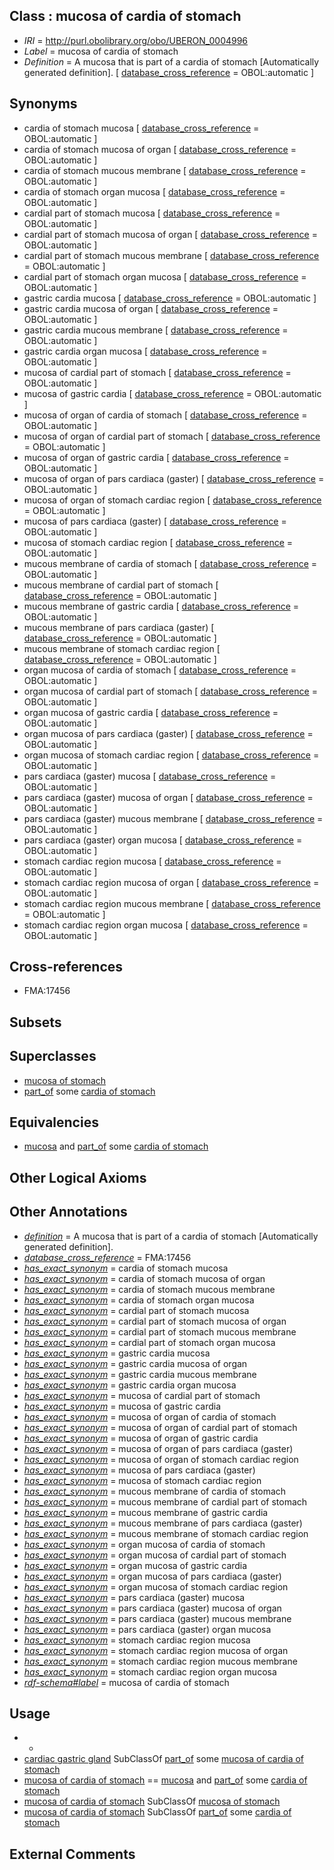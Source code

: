 
## Class : mucosa of cardia of stomach

 * *IRI* = http://purl.obolibrary.org/obo/UBERON_0004996
 * *Label* = mucosa of cardia of stomach
 * *Definition* = A mucosa that is part of a cardia of stomach [Automatically generated definition]. [ [database_cross_reference](../../ef/oboInOwl#hasDbXref.md) = OBOL:automatic ]

## Synonyms

 * cardia of stomach mucosa [ [database_cross_reference](../../ef/oboInOwl#hasDbXref.md) = OBOL:automatic ]
 * cardia of stomach mucosa of organ [ [database_cross_reference](../../ef/oboInOwl#hasDbXref.md) = OBOL:automatic ]
 * cardia of stomach mucous membrane [ [database_cross_reference](../../ef/oboInOwl#hasDbXref.md) = OBOL:automatic ]
 * cardia of stomach organ mucosa [ [database_cross_reference](../../ef/oboInOwl#hasDbXref.md) = OBOL:automatic ]
 * cardial part of stomach mucosa [ [database_cross_reference](../../ef/oboInOwl#hasDbXref.md) = OBOL:automatic ]
 * cardial part of stomach mucosa of organ [ [database_cross_reference](../../ef/oboInOwl#hasDbXref.md) = OBOL:automatic ]
 * cardial part of stomach mucous membrane [ [database_cross_reference](../../ef/oboInOwl#hasDbXref.md) = OBOL:automatic ]
 * cardial part of stomach organ mucosa [ [database_cross_reference](../../ef/oboInOwl#hasDbXref.md) = OBOL:automatic ]
 * gastric cardia mucosa [ [database_cross_reference](../../ef/oboInOwl#hasDbXref.md) = OBOL:automatic ]
 * gastric cardia mucosa of organ [ [database_cross_reference](../../ef/oboInOwl#hasDbXref.md) = OBOL:automatic ]
 * gastric cardia mucous membrane [ [database_cross_reference](../../ef/oboInOwl#hasDbXref.md) = OBOL:automatic ]
 * gastric cardia organ mucosa [ [database_cross_reference](../../ef/oboInOwl#hasDbXref.md) = OBOL:automatic ]
 * mucosa of cardial part of stomach [ [database_cross_reference](../../ef/oboInOwl#hasDbXref.md) = OBOL:automatic ]
 * mucosa of gastric cardia [ [database_cross_reference](../../ef/oboInOwl#hasDbXref.md) = OBOL:automatic ]
 * mucosa of organ of cardia of stomach [ [database_cross_reference](../../ef/oboInOwl#hasDbXref.md) = OBOL:automatic ]
 * mucosa of organ of cardial part of stomach [ [database_cross_reference](../../ef/oboInOwl#hasDbXref.md) = OBOL:automatic ]
 * mucosa of organ of gastric cardia [ [database_cross_reference](../../ef/oboInOwl#hasDbXref.md) = OBOL:automatic ]
 * mucosa of organ of pars cardiaca (gaster) [ [database_cross_reference](../../ef/oboInOwl#hasDbXref.md) = OBOL:automatic ]
 * mucosa of organ of stomach cardiac region [ [database_cross_reference](../../ef/oboInOwl#hasDbXref.md) = OBOL:automatic ]
 * mucosa of pars cardiaca (gaster) [ [database_cross_reference](../../ef/oboInOwl#hasDbXref.md) = OBOL:automatic ]
 * mucosa of stomach cardiac region [ [database_cross_reference](../../ef/oboInOwl#hasDbXref.md) = OBOL:automatic ]
 * mucous membrane of cardia of stomach [ [database_cross_reference](../../ef/oboInOwl#hasDbXref.md) = OBOL:automatic ]
 * mucous membrane of cardial part of stomach [ [database_cross_reference](../../ef/oboInOwl#hasDbXref.md) = OBOL:automatic ]
 * mucous membrane of gastric cardia [ [database_cross_reference](../../ef/oboInOwl#hasDbXref.md) = OBOL:automatic ]
 * mucous membrane of pars cardiaca (gaster) [ [database_cross_reference](../../ef/oboInOwl#hasDbXref.md) = OBOL:automatic ]
 * mucous membrane of stomach cardiac region [ [database_cross_reference](../../ef/oboInOwl#hasDbXref.md) = OBOL:automatic ]
 * organ mucosa of cardia of stomach [ [database_cross_reference](../../ef/oboInOwl#hasDbXref.md) = OBOL:automatic ]
 * organ mucosa of cardial part of stomach [ [database_cross_reference](../../ef/oboInOwl#hasDbXref.md) = OBOL:automatic ]
 * organ mucosa of gastric cardia [ [database_cross_reference](../../ef/oboInOwl#hasDbXref.md) = OBOL:automatic ]
 * organ mucosa of pars cardiaca (gaster) [ [database_cross_reference](../../ef/oboInOwl#hasDbXref.md) = OBOL:automatic ]
 * organ mucosa of stomach cardiac region [ [database_cross_reference](../../ef/oboInOwl#hasDbXref.md) = OBOL:automatic ]
 * pars cardiaca (gaster) mucosa [ [database_cross_reference](../../ef/oboInOwl#hasDbXref.md) = OBOL:automatic ]
 * pars cardiaca (gaster) mucosa of organ [ [database_cross_reference](../../ef/oboInOwl#hasDbXref.md) = OBOL:automatic ]
 * pars cardiaca (gaster) mucous membrane [ [database_cross_reference](../../ef/oboInOwl#hasDbXref.md) = OBOL:automatic ]
 * pars cardiaca (gaster) organ mucosa [ [database_cross_reference](../../ef/oboInOwl#hasDbXref.md) = OBOL:automatic ]
 * stomach cardiac region mucosa [ [database_cross_reference](../../ef/oboInOwl#hasDbXref.md) = OBOL:automatic ]
 * stomach cardiac region mucosa of organ [ [database_cross_reference](../../ef/oboInOwl#hasDbXref.md) = OBOL:automatic ]
 * stomach cardiac region mucous membrane [ [database_cross_reference](../../ef/oboInOwl#hasDbXref.md) = OBOL:automatic ]
 * stomach cardiac region organ mucosa [ [database_cross_reference](../../ef/oboInOwl#hasDbXref.md) = OBOL:automatic ]

## Cross-references

 * FMA:17456

## Subsets


## Superclasses

 * [mucosa of stomach](../../UBERON/99/UBERON_0001199.md)
 * [part_of](../../BFO/50/BFO_0000050.md) some [cardia of stomach](../../UBERON/62/UBERON_0001162.md)

## Equivalencies

 * [mucosa](../../UBERON/44/UBERON_0000344.md) and [part_of](../../BFO/50/BFO_0000050.md) some [cardia of stomach](../../UBERON/62/UBERON_0001162.md)

## Other Logical Axioms


## Other Annotations

 * *[definition](../../IAO/15/IAO_0000115.md)* = A mucosa that is part of a cardia of stomach [Automatically generated definition].
 * *[database_cross_reference](../../ef/oboInOwl#hasDbXref.md)* = FMA:17456
 * *[has_exact_synonym](../../ym/oboInOwl#hasExactSynonym.md)* = cardia of stomach mucosa
 * *[has_exact_synonym](../../ym/oboInOwl#hasExactSynonym.md)* = cardia of stomach mucosa of organ
 * *[has_exact_synonym](../../ym/oboInOwl#hasExactSynonym.md)* = cardia of stomach mucous membrane
 * *[has_exact_synonym](../../ym/oboInOwl#hasExactSynonym.md)* = cardia of stomach organ mucosa
 * *[has_exact_synonym](../../ym/oboInOwl#hasExactSynonym.md)* = cardial part of stomach mucosa
 * *[has_exact_synonym](../../ym/oboInOwl#hasExactSynonym.md)* = cardial part of stomach mucosa of organ
 * *[has_exact_synonym](../../ym/oboInOwl#hasExactSynonym.md)* = cardial part of stomach mucous membrane
 * *[has_exact_synonym](../../ym/oboInOwl#hasExactSynonym.md)* = cardial part of stomach organ mucosa
 * *[has_exact_synonym](../../ym/oboInOwl#hasExactSynonym.md)* = gastric cardia mucosa
 * *[has_exact_synonym](../../ym/oboInOwl#hasExactSynonym.md)* = gastric cardia mucosa of organ
 * *[has_exact_synonym](../../ym/oboInOwl#hasExactSynonym.md)* = gastric cardia mucous membrane
 * *[has_exact_synonym](../../ym/oboInOwl#hasExactSynonym.md)* = gastric cardia organ mucosa
 * *[has_exact_synonym](../../ym/oboInOwl#hasExactSynonym.md)* = mucosa of cardial part of stomach
 * *[has_exact_synonym](../../ym/oboInOwl#hasExactSynonym.md)* = mucosa of gastric cardia
 * *[has_exact_synonym](../../ym/oboInOwl#hasExactSynonym.md)* = mucosa of organ of cardia of stomach
 * *[has_exact_synonym](../../ym/oboInOwl#hasExactSynonym.md)* = mucosa of organ of cardial part of stomach
 * *[has_exact_synonym](../../ym/oboInOwl#hasExactSynonym.md)* = mucosa of organ of gastric cardia
 * *[has_exact_synonym](../../ym/oboInOwl#hasExactSynonym.md)* = mucosa of organ of pars cardiaca (gaster)
 * *[has_exact_synonym](../../ym/oboInOwl#hasExactSynonym.md)* = mucosa of organ of stomach cardiac region
 * *[has_exact_synonym](../../ym/oboInOwl#hasExactSynonym.md)* = mucosa of pars cardiaca (gaster)
 * *[has_exact_synonym](../../ym/oboInOwl#hasExactSynonym.md)* = mucosa of stomach cardiac region
 * *[has_exact_synonym](../../ym/oboInOwl#hasExactSynonym.md)* = mucous membrane of cardia of stomach
 * *[has_exact_synonym](../../ym/oboInOwl#hasExactSynonym.md)* = mucous membrane of cardial part of stomach
 * *[has_exact_synonym](../../ym/oboInOwl#hasExactSynonym.md)* = mucous membrane of gastric cardia
 * *[has_exact_synonym](../../ym/oboInOwl#hasExactSynonym.md)* = mucous membrane of pars cardiaca (gaster)
 * *[has_exact_synonym](../../ym/oboInOwl#hasExactSynonym.md)* = mucous membrane of stomach cardiac region
 * *[has_exact_synonym](../../ym/oboInOwl#hasExactSynonym.md)* = organ mucosa of cardia of stomach
 * *[has_exact_synonym](../../ym/oboInOwl#hasExactSynonym.md)* = organ mucosa of cardial part of stomach
 * *[has_exact_synonym](../../ym/oboInOwl#hasExactSynonym.md)* = organ mucosa of gastric cardia
 * *[has_exact_synonym](../../ym/oboInOwl#hasExactSynonym.md)* = organ mucosa of pars cardiaca (gaster)
 * *[has_exact_synonym](../../ym/oboInOwl#hasExactSynonym.md)* = organ mucosa of stomach cardiac region
 * *[has_exact_synonym](../../ym/oboInOwl#hasExactSynonym.md)* = pars cardiaca (gaster) mucosa
 * *[has_exact_synonym](../../ym/oboInOwl#hasExactSynonym.md)* = pars cardiaca (gaster) mucosa of organ
 * *[has_exact_synonym](../../ym/oboInOwl#hasExactSynonym.md)* = pars cardiaca (gaster) mucous membrane
 * *[has_exact_synonym](../../ym/oboInOwl#hasExactSynonym.md)* = pars cardiaca (gaster) organ mucosa
 * *[has_exact_synonym](../../ym/oboInOwl#hasExactSynonym.md)* = stomach cardiac region mucosa
 * *[has_exact_synonym](../../ym/oboInOwl#hasExactSynonym.md)* = stomach cardiac region mucosa of organ
 * *[has_exact_synonym](../../ym/oboInOwl#hasExactSynonym.md)* = stomach cardiac region mucous membrane
 * *[has_exact_synonym](../../ym/oboInOwl#hasExactSynonym.md)* = stomach cardiac region organ mucosa
 * *[rdf-schema#label](../../el/rdf-schema#label.md)* = mucosa of cardia of stomach

## Usage

 * -
 * [cardiac gastric gland](../../UBERON/59/UBERON_0008859.md) SubClassOf [part_of](../../BFO/50/BFO_0000050.md) some [mucosa of cardia of stomach](../../UBERON/96/UBERON_0004996.md)
 * [mucosa of cardia of stomach](../../UBERON/96/UBERON_0004996.md) == [mucosa](../../UBERON/44/UBERON_0000344.md) and [part_of](../../BFO/50/BFO_0000050.md) some [cardia of stomach](../../UBERON/62/UBERON_0001162.md)
 * [mucosa of cardia of stomach](../../UBERON/96/UBERON_0004996.md) SubClassOf [mucosa of stomach](../../UBERON/99/UBERON_0001199.md)
 * [mucosa of cardia of stomach](../../UBERON/96/UBERON_0004996.md) SubClassOf [part_of](../../BFO/50/BFO_0000050.md) some [cardia of stomach](../../UBERON/62/UBERON_0001162.md)

## External Comments

